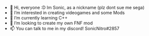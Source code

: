 - 👋 Hi, everyone :D Im Sonic, as a nickname (plz dont sue me sega)
- 👀 I’m interested in creating videogames and some Mods
- 🌱 I’m currently learning C++
- 💞️ I’m looking to create my own FNF mod
- 📫 You can talk to me in my discord! SonicNitro#2857


